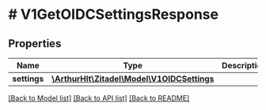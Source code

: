 # # V1GetOIDCSettingsResponse

## Properties

Name | Type | Description | Notes
------------ | ------------- | ------------- | -------------
**settings** | [**\ArthurHlt\Zitadel\Model\V1OIDCSettings**](V1OIDCSettings.md) |  | [optional]

[[Back to Model list]](../../README.md#models) [[Back to API list]](../../README.md#endpoints) [[Back to README]](../../README.md)
